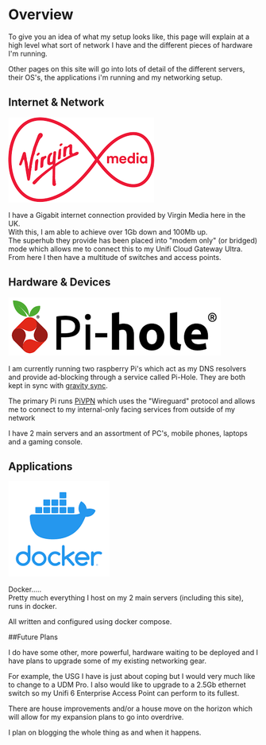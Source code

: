 # Overview

To give you an idea of what my setup looks like, this page will explain at a high level what sort of network I have and the different pieces of hardware I'm running.

Other pages on this site will go into lots of detail of the different servers, their OS's, the applications i'm running and my networking setup.


## Internet & Network

![](images/virginmedia.png)

I have a Gigabit internet connection provided by Virgin Media here in the UK.  
With this, I am able to achieve over 1Gb down and 100Mb up.  
The superhub they provide has been placed into "modem only" (or bridged) mode which allows me to connect this to my Unifi Cloud Gateway Ultra.  
From here I then have a multitude of switches and access points.


## Hardware & Devices

![](images/pihole.png)

I am currently running two raspberry Pi's which act as my DNS resolvers and provide ad-blocking through a service called Pi-Hole.  They are both kept in sync with [gravity sync](https://github.com/vmstan/gravity-sync?tab=readme-ov-file).

The primary Pi runs [PiVPN](https://www.pivpn.io/) which uses the "Wireguard" protocol and allows me to connect to my internal-only facing services from outside of my network

I have 2 main servers and an assortment of PC's, mobile phones, laptops and a gaming console.


## Applications

![](images/docker.png)

Docker.....  
Pretty much everything I host on my 2 main servers (including this site), runs in docker.  

All written and configured using docker compose.

##Future Plans

I do have some other, more powerful, hardware waiting to be deployed and I have plans to upgrade some of my existing networking gear.

For example, the USG I have is just about coping but I would very much like to change to a UDM Pro.  I also would like to upgrade to a 2.5Gb ethernet switch so my Unifi 6 Enterprise Access Point can perform to its fullest.

There are house improvements and/or a house move on the horizon which will allow for my expansion plans to go into overdrive.  

I plan on blogging the whole thing as and when it happens.

